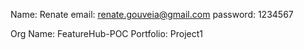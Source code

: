 Name: Renate
email: renate.gouveia@gmail.com
password: 1234567

Org Name: FeatureHub-POC
Portfolio: Project1